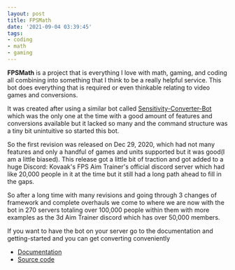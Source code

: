 ```yaml
---
layout: post
title: FPSMath
date: '2021-09-04 03:39:45'
tags:
- coding
- math
- gaming
---
```


**FPSMath** is a project that is everything I love with math, gaming, and coding all combining into something that I think to be a really helpful service. This bot does everything that is required or even thinkable relating to video games and conversions.

It was created after using a similar bot called [Sensitivity-Converter-Bot](https://github.com/JSanchezIO/Sensitivity-Converter-Bot) which was the only one at the time with a good amount of features and conversions available but it lacked so many and the command structure was a tiny bit unintuitive so started this bot.

So the first revision was released on Dec 29, 2020, which had not many features and only a handful of games and units supported but it was good(I am a little biased). This release got a little bit of traction and got added to a huge Discord: Kovaak's FPS Aim Trainer's official discord server which had like 20,000 people in it at the time but it still had a long path ahead to fill in the gaps.

So after a long time with many revisions and going through 3 changes of framework and complete overhauls we come to where we are now with the bot in 270 servers totaling over 100,000 people within them with more examples as the 3d Aim Trainer discord which has over 50,000 members.

If you want to have the bot on your server go to the documentation and getting-started and you can get converting conveniently

- [Documentation](https://fpsmath.xyz)
- [Source code](https://github.com/animafps/fpsmath)
